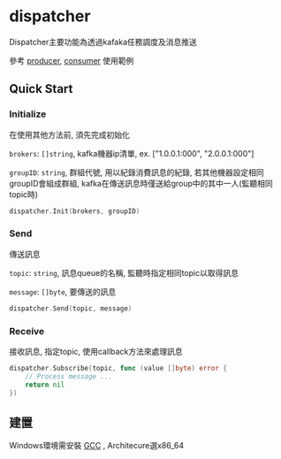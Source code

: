 # dispatcher

Dispatcher主要功能為透過kafaka任務調度及消息推送

參考 [producer](./examples/producer/main.go), [consumer](./examples/consumer/main.go) 使用範例

## Quick Start

### Initialize
在使用其他方法前, 須先完成初始化

`brokers`: `[]string`, kafka機器ip清單, ex. ["1.0.0.1:000", "2.0.0.1:000"]

`groupID`: `string`, 群組代號, 用以紀錄消費訊息的紀錄, 若其他機器設定相同groupID會組成群組, kafka在傳送訊息時僅送給group中的其中一人(監聽相同topic時)

```go
dispatcher.Init(brokers, groupID)
```

### Send
傳送訊息

`topic`: `string`, 訊息queue的名稱, 監聽時指定相同topic以取得訊息

`message`: `[]byte`, 要傳送的訊息

```go
dispatcher.Send(topic, message)
```

### Receive
接收訊息, 指定topic, 使用callback方法來處理訊息

```go
dispatcher.Subscribe(topic, func (value []byte) error {
	// Process message ...
	return nil
})
```


## 建置

Windows環境需安裝 [GCC](./build/mingw-w64-install.exe) , Architecure選x86_64
